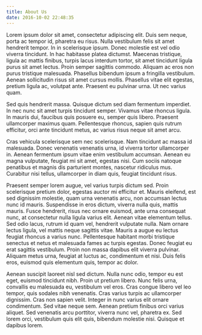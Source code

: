 ```yaml
---
title: About Us
date: 2016-10-02 22:48:35
---
```

Lorem ipsum dolor sit amet, consectetur adipiscing elit. Duis sem neque, porta ac tempor id, pharetra eu risus. Nulla vestibulum felis sit amet hendrerit tempor. In in scelerisque ipsum. Donec molestie est vel odio viverra tincidunt. In hac habitasse platea dictumst. Maecenas tristique, ligula ac mattis finibus, turpis lacus interdum tortor, sit amet tincidunt ligula purus sit amet lectus. Proin semper sagittis commodo. Aliquam ac eros non purus tristique malesuada. Phasellus bibendum ipsum a fringilla vestibulum. Aenean sollicitudin risus sit amet cursus mollis. Phasellus vitae elit egestas, pretium ligula ac, volutpat ante. Praesent eu pulvinar urna. Ut nec varius quam.

Sed quis hendrerit massa. Quisque dictum sed diam fermentum imperdiet. In nec nunc sit amet turpis tincidunt semper. Vivamus vitae rhoncus ligula. In mauris dui, faucibus quis posuere eu, semper quis libero. Praesent ullamcorper maximus quam. Pellentesque rhoncus, sapien quis rutrum efficitur, orci ante tincidunt metus, ac varius risus neque sit amet arcu.

Cras vehicula scelerisque sem nec scelerisque. Nam tincidunt ac massa id malesuada. Donec venenatis venenatis urna, id viverra tortor ullamcorper in. Aenean fermentum ipsum vitae enim vestibulum accumsan. Aenean eu magna vulputate, feugiat mi sit amet, egestas nisi. Cum sociis natoque penatibus et magnis dis parturient montes, nascetur ridiculus mus. Curabitur nisi tellus, ullamcorper in diam quis, feugiat tincidunt risus.

Praesent semper lorem augue, vel varius turpis dictum sed. Proin scelerisque pretium dolor, egestas auctor mi efficitur et. Mauris eleifend, est sed dignissim molestie, quam urna venenatis arcu, non accumsan lectus nunc id mauris. Suspendisse in eros dictum, viverra nulla quis, mattis mauris. Fusce hendrerit, risus nec ornare euismod, ante urna consequat nunc, at consectetur nulla ligula varius elit. Aenean vitae elementum tellus. Sed odio lacus, rutrum id quam vel, hendrerit vulputate nulla. Nam ornare lectus ligula, vel mattis neque sagittis vitae. Mauris a augue eu lectus feugiat rhoncus a varius nunc. Pellentesque habitant morbi tristique senectus et netus et malesuada fames ac turpis egestas. Donec feugiat eu erat sagittis vestibulum. Proin non massa dapibus elit viverra pulvinar. Aliquam metus urna, feugiat at luctus ac, condimentum et nisi. Duis felis eros, euismod quis elementum quis, tempor ac dolor.

Aenean suscipit laoreet nisl sed dictum. Nulla nunc odio, tempor eu est eget, euismod tincidunt nibh. Proin ut pretium libero. Nunc felis urna, convallis eu malesuada eu, vestibulum vel eros. Cras congue libero vel leo tempor, quis sodales nibh venenatis. Cras varius turpis ac ullamcorper dignissim. Cras non sapien velit. Integer in nunc varius elit ornare condimentum. Sed vitae neque sem. Aenean pretium finibus orci varius aliquet. Sed venenatis arcu porttitor, viverra nunc vel, pharetra ex. Sed lorem orci, vestibulum quis elit quis, bibendum molestie nisi. Quisque et dapibus lorem.

